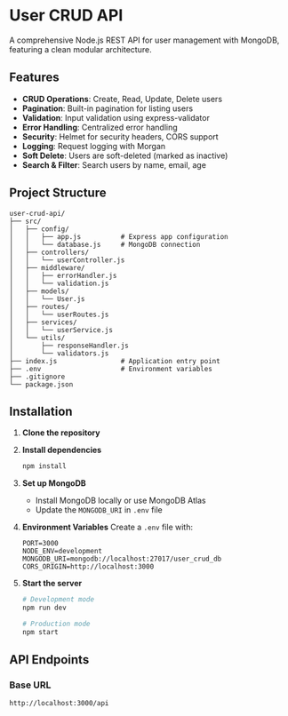 # User CRUD API

A comprehensive Node.js REST API for user management with MongoDB, featuring a clean modular architecture.

## Features

- **CRUD Operations**: Create, Read, Update, Delete users
- **Pagination**: Built-in pagination for listing users
- **Validation**: Input validation using express-validator
- **Error Handling**: Centralized error handling
- **Security**: Helmet for security headers, CORS support
- **Logging**: Request logging with Morgan
- **Soft Delete**: Users are soft-deleted (marked as inactive)
- **Search & Filter**: Search users by name, email, age

## Project Structure

```
user-crud-api/
├── src/
│   ├── config/
│   │   ├── app.js          # Express app configuration
│   │   └── database.js     # MongoDB connection
│   ├── controllers/
│   │   └── userController.js
│   ├── middleware/
│   │   ├── errorHandler.js
│   │   └── validation.js
│   ├── models/
│   │   └── User.js
│   ├── routes/
│   │   └── userRoutes.js
│   ├── services/
│   │   └── userService.js
│   └── utils/
│       ├── responseHandler.js
│       └── validators.js
├── index.js                # Application entry point
├── .env                    # Environment variables
├── .gitignore
└── package.json
```

## Installation

1. **Clone the repository**
2. **Install dependencies**

   ```bash
   npm install
   ```

3. **Set up MongoDB**

   - Install MongoDB locally or use MongoDB Atlas
   - Update the `MONGODB_URI` in `.env` file

4. **Environment Variables**
   Create a `.env` file with:

   ```
   PORT=3000
   NODE_ENV=development
   MONGODB_URI=mongodb://localhost:27017/user_crud_db
   CORS_ORIGIN=http://localhost:3000
   ```

5. **Start the server**

   ```bash
   # Development mode
   npm run dev

   # Production mode
   npm start
   ```

## API Endpoints

### Base URL

`http://localhost:3000/api`
